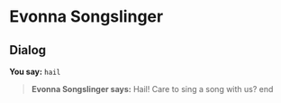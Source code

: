 # Evonna Songslinger


## Dialog

**You say:** `hail`



>**Evonna Songslinger says:** Hail! Care to sing a song with us?
end
